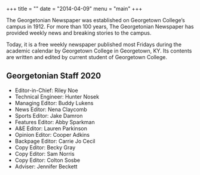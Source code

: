 +++
title = ""
date = "2014-04-09"
menu = "main"
+++

The Georgetonian Newspaper was established on Georgetown College’s campus in 1912. For more than 100 years, The Georgetonian Newspaper has provided weekly news and breaking stories to the campus.

Today, it is a free weekly newspaper published most Fridays during the academic calendar by Georgetown College in Georgetown, KY. Its contents are written and edited by current student of Georgetown College.

## Georgetonian Staff 2020
* Editor-in-Chief: Riley Noe 
* Technical Engineer: Hunter Nosek
* Managing Editor: Buddy Lukens
* News Editor: Nena Claycomb
* Sports Editor: Jake Damron
* Features Editor: Abby Sparkman
* A&E Editor: Lauren Parkinson
* Opinion Editor: Cooper Adkins
* Backpage Editor: Carrie Jo Cecil
* Copy Editor: Becky Gray
* Copy Editor: Sam Norris
* Copy Editor: Colton Sosbe
* Adviser: Jennifer Beckett